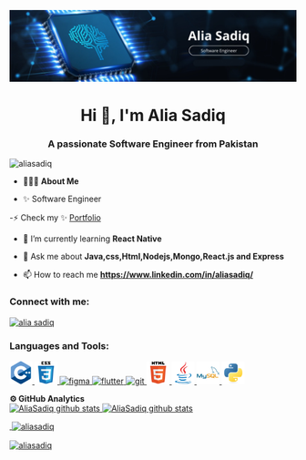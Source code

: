 ![logo](https://github.com/AliaSadiq/AliaSadiq/blob/main/banner.png)
<h1 align="center">Hi 👋, I'm Alia Sadiq</h1>
<h3 align="center">A passionate Software Engineer from Pakistan</h3>

<p align="left"> <img src="https://komarev.com/ghpvc/?username=aliasadiq&label=Profile%20views&color=0e75b6&style=flat" alt="aliasadiq" /> </p>

- 👨🏻‍💻 **About Me**
  
- ✨ Software Engineer <br>

-⚡ Check my ✨ [Portfolio](https://alia-sadiq.vercel.app/)

- 🌱 I’m currently learning **React Native**

- 💬 Ask me about **Java,css,Html,Nodejs,Mongo,React.js and Express**

- 📫 How to reach me **https://www.linkedin.com/in/aliasadiq/**



<h3 align="left">Connect with me:</h3>
<p align="left">
<a href="https://linkedin.com/in/alia sadiq" target="blank"><img align="center" src="https://raw.githubusercontent.com/rahuldkjain/github-profile-readme-generator/master/src/images/icons/Social/linked-in-alt.svg" alt="alia sadiq" height="30" width="40" /></a>
</p>

<h3 align="left">Languages and Tools:</h3>
<a href="https://www.w3schools.com/cpp/" target="_blank" rel="noreferrer"> <img src="https://raw.githubusercontent.com/devicons/devicon/master/icons/cplusplus/cplusplus-original.svg" alt="cplusplus" width="40" height="40"/> </a> <a href="https://www.w3schools.com/css/" target="_blank" rel="noreferrer"> <img src="https://raw.githubusercontent.com/devicons/devicon/master/icons/css3/css3-original-wordmark.svg" alt="css3" width="40" height="40"/> </a> <a href="https://www.figma.com/" target="_blank" rel="noreferrer"> <img src="https://www.vectorlogo.zone/logos/figma/figma-icon.svg" alt="figma" width="40" height="40"/> </a> <a href="https://flutter.dev" target="_blank" rel="noreferrer"> <img src="https://www.vectorlogo.zone/logos/flutterio/flutterio-icon.svg" alt="flutter" width="40" height="40"/> </a> <a href="https://git-scm.com/" target="_blank" rel="noreferrer"> <img src="https://www.vectorlogo.zone/logos/git-scm/git-scm-icon.svg" alt="git" width="40" height="40"/> </a> <a href="https://www.w3.org/html/" target="_blank" rel="noreferrer"> <img src="https://raw.githubusercontent.com/devicons/devicon/master/icons/html5/html5-original-wordmark.svg" alt="html5" width="40" height="40"/> </a> <a href="https://www.java.com" target="_blank" rel="noreferrer"> <img src="https://raw.githubusercontent.com/devicons/devicon/master/icons/java/java-original.svg" alt="java" width="40" height="40"/> </a> <a href="https://www.mysql.com/" target="_blank" rel="noreferrer"> <img src="https://raw.githubusercontent.com/devicons/devicon/master/icons/mysql/mysql-original-wordmark.svg" alt="mysql" width="40" height="40"/> </a> <a href="https://www.python.org" target="_blank" rel="noreferrer"> <img src="https://raw.githubusercontent.com/devicons/devicon/master/icons/python/python-original.svg" alt="python" width="40" height="40"/> </a> </p>



  <summary><b>⚙️ GitHub Analytics</b></summary>
<a href="https://github.com/AliaSadiq">
   <img height="155em" src="https://raw.githubusercontent.com/AliaSadiq/github-card-template/master/profile-summary-card-output/github_dark/0-profile-details.svg" alt="AliaSadiq github stats" />
   <img height="155em" src="https://raw.githubusercontent.com/AliaSadiq/github-card-template/master/profile-summary-card-output/github_dark/3-stats.svg" alt="AliaSadiq github stats" />
<br>

     
<p>&nbsp;<img align="center" src="https://github-readme-stats.vercel.app/api?username=aliasadiq&theme=dark&show_icons=true&locale=en" alt="aliasadiq" /></p>
<p><img align="center" src="https://github-readme-streak-stats.herokuapp.com/?user=aliasadiq&theme=dark&hide_border=false" alt="aliasadiq" /></p>

